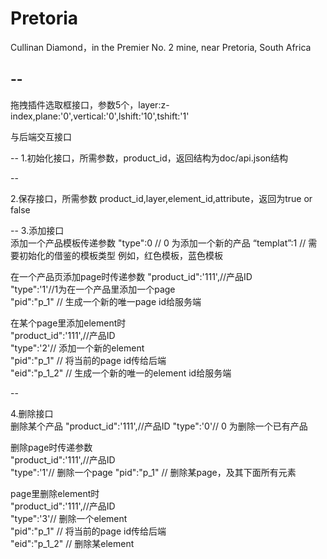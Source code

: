 # Pretoria
Cullinan Diamond，in the Premier No. 2 mine, near Pretoria, South Africa

--
--



拖拽插件选取框接口，参数5个，layer:z-index,plane:'0',vertical:'0',lshift:'10',tshift:'1'

与后端交互接口

--
1.初始化接口，所需参数，product_id，返回结构为doc/api.json结构  

--

2.保存接口，所需参数 product_id,layer,element_id,attribute，返回为true or false  

--
3.添加接口  
添加一个产品模板传递参数
"type":0 // 0 为添加一个新的产品
“templat”:1 // 需要初始化的借鉴的模板类型  例如，红色模板，蓝色模板

在一个产品页添加page时传递参数
"product_id":'111',//产品ID  
"type":'1'//1为在一个产品里添加一个page  
"pid":"p_1" // 生成一个新的唯一page id给服务端  
  
在某个page里添加element时  
"product_id":'111',//产品ID  
"type":'2'// 添加一个新的element  
"pid":"p_1" // 将当前的page id传给后端  
"eid":"p_1_2" // 生成一个新的唯一的element id给服务端  

--

4.删除接口  
删除某个产品
"product_id":'111',//产品ID 
"type":'0'// 0 为删除一个已有产品  

删除page时传递参数  
"product_id":'111',//产品ID  
"type":'1'// 删除一个page
"pid":"p_1" // 删除某page，及其下面所有元素  

page里删除element时  
"product_id":'111',//产品ID  
"type":'3'// 删除一个element  
"pid":"p_1" // 将当前的page id传给后端  
"eid":"p_1_2" // 删除某element


		